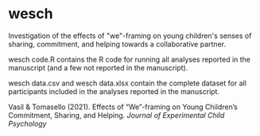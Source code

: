 # wesch
Investigation of the effects of "we"-framing on young children's senses of sharing, commitment, and helping towards a collaborative partner.

wesch code.R contains the R code for running all analyses reported in the manuscript (and a few not reported in the manuscript).

wesch data.csv and wesch data.xlsx contain the complete dataset for all participants included in the analyses reported in the manuscript.

Vasil & Tomasello (2021). Effects of “We”-framing on Young Children’s Commitment, Sharing, and Helping. *Journal of Experimental Child Psychology*
